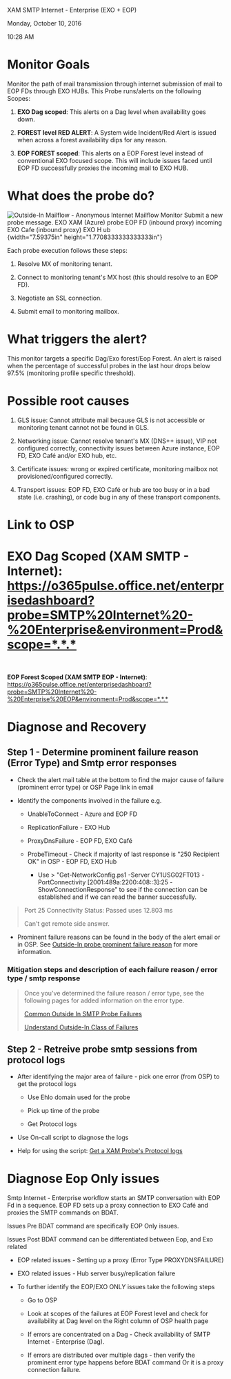 XAM SMTP Internet - Enterprise (EXO + EOP)

Monday, October 10, 2016

10:28 AM

# Monitor Goals

Monitor the path of mail transmission through internet submission of mail to EOP FDs through EXO HUBs. This Probe runs/alerts on the following Scopes:

1.  **EXO Dag scoped**: This alerts on a Dag level when availability goes down.

2.  **FOREST level RED ALERT**: A System wide Incident/Red Alert is issued when across a forest availability dips for any reason.

3.  **EOP FOREST scoped**: This alerts on a EOP Forest level instead of conventional EXO focused scope. This will include issues faced until EOP FD successfully proxies the incoming mail to EXO HUB.

# What does the probe do?

![Outside-ln Mailflow - Anonymous Internet Mailflow Monitor Submit a new probe message. EXO XAM (Azure) probe EOP FD (inbound proxy) incoming EXO Cafe (inbound proxy) EXO H ub ](media/image1.png){width="7.59375in" height="1.7708333333333333in"}

Each probe execution follows these steps:

1.  Resolve MX of monitoring tenant.

2.  Connect to monitoring tenant\'s MX host (this should resolve to an EOP FD).

3.  Negotiate an SSL connection.

4.  Submit email to monitoring mailbox.

# What triggers the alert?

This monitor targets a specific Dag/Exo forest/Eop Forest. An alert is raised when the percentage of successful probes in the last hour drops below 97.5% (monitoring profile specific threshold).

# Possible root causes

1.  GLS issue: Cannot attribute mail because GLS is not accessible or monitoring tenant cannot not be found in GLS.

2.  Networking issue: Cannot resolve tenant\'s MX (DNS++ issue), VIP not configured correctly, connectivity issues between Azure instance, EOP FD, EXO Café and/or EXO hub, etc.

3.  Certificate issues: wrong or expired certificate, monitoring mailbox not provisioned/configured correctly.

4.  Transport issues: EOP FD, EXO Café or hub are too busy or in a bad state (i.e. crashing), or code bug in any of these transport components.

# Link to OSP

# EXO Dag Scoped (XAM SMTP - Internet): <https://o365pulse.office.net/enterprisedashboard?probe=SMTP%20Internet%20-%20Enterprise&environment=Prod&scope=*.*.*> 

 

**EOP Forest Scoped (XAM SMTP EOP - Internet)**: <https://o365pulse.office.net/enterprisedashboard?probe=SMTP%20Internet%20-%20Enterprise%20EOP&environment=Prod&scope=*.*.*>

# Diagnose and Recovery

## Step 1 - Determine prominent failure reason (Error Type) and Smtp error responses

-   Check the alert mail table at the bottom to find the major cause of failure (prominent error type) or OSP Page link in email

-   Identify the components involved in the failure e.g.

    -   UnableToConnect - Azure and EOP FD

    -   ReplicationFailure - EXO Hub

    -   ProxyDnsFailure - EOP FD, EXO Café

    -   ProbeTimeout - Check if majority of last response is \"250 Recipient OK\" in OSP - EOP FD, EXO Hub

        -   Use \> \"Get-NetworkConfig.ps1 -Server CY1USG02FT013 -PortConnectivity \[2001:489a:2200:408::3\]:25 -ShowConnectionResponse\" to see if the connection can be established and if we can read the banner successfully.

> Port 25 Connectivity Status: Passed uses 12.803 ms
>
> Can\'t get remote side answer.
>

-   Prominent failure reasons can be found in the body of the alert email or in OSP. See [Outside-In probe prominent failure reason](onenote:https://msft.spoppe.com/collab/transportalerts/SiteAssets/Transport%20Alert%20Pulse%20Notebook/On-Call%20Notes.one#Outside-In%20probe%20prominent%20failure%20reason&section-id={C84CBF30-BD89-4D02-A63C-D66A3C8403E0}&page-id={215D26BD-9788-4816-8DE1-04294A12552C}&end) for more information.

### Mitigation steps and description of each failure reason / error type / smtp response

> Once you\'ve determined the failure reason / error type, see the following pages for added information on the error type.
>
> [Common Outside In SMTP Probe Failures](onenote:https://msft.spoppe.com/collab/transportalerts/SiteAssets/Transport%20Alert%20Pulse%20Notebook/E15%20Alert%20Playbook.one#Common%20Outside%20In%20SMTP%20Probe%20Failures&section-id={24B57828-2A06-42C5-99C0-37E103E281E0}&page-id={BA12E5C0-D8F3-49F8-ACB4-D55F08B53513}&end)
>
> [Understand Outside-In Class of Failures](onenote:https://msft.spoppe.com/collab/transportalerts/SiteAssets/Transport%20Alert%20Pulse%20Notebook/On-Call%20Notes.one#Understand%20Outside-In%20Class%20of%20Failures&section-id={C84CBF30-BD89-4D02-A63C-D66A3C8403E0}&page-id={080E02F8-A55A-4EAC-8701-C909A5D90CA4}&end)
>

## Step 2 - Retreive probe smtp sessions from protocol logs

-   After identifying the major area of failure - pick one error (from OSP) to get the protocol logs

    -   Use Ehlo domain used for the probe

    -   Pick up time of the probe

    -   Get Protocol logs

-   Use On-call script to diagnose the logs

-   Help for using the script: [Get a XAM Probe\'s Protocol logs](onenote:https://msft.spoppe.com/collab/transportalerts/SiteAssets/Transport%20Alert%20Pulse%20Notebook/On-Call%20Notes.one#Get%20a%20XAM%20Probe's%20Protocol%20logs&section-id={C84CBF30-BD89-4D02-A63C-D66A3C8403E0}&page-id={E7C6A793-74A3-42BB-94CA-D07C3FD96425}&end)

# Diagnose Eop Only issues

Smtp Internet - Enterprise workflow starts an SMTP conversation with EOP Fd in a sequence. EOP FD sets up a proxy connection to EXO Café and proxies the SMTP commands on BDAT.

Issues Pre BDAT command are specifically EOP Only issues.

Issues Post BDAT command can be differentiated between Eop, and Exo related

-   EOP related issues - Setting up a proxy (Error Type PROXYDNSFAILURE)

-   EXO related issues - Hub server busy/replication failure

-   To further identify the EOP/EXO ONLY issues take the following steps

    -   Go to OSP

    -   Look at scopes of the failures at EOP Forest level and check for availability at Dag level on the Right column of OSP health page

    -   If errors are concentrated on a Dag - Check availability of SMTP Internet - Enterprise (Dag).

    -   If errors are distributed over multiple dags - then verify the prominent error type happens before BDAT command Or it is a proxy connection failure.
